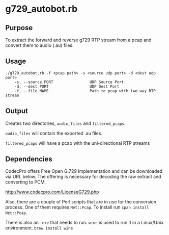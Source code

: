 # g729_autobot.rb

## Purpose
To extract the forward and reverse g729 RTP stream from a pcap
and convert them to audio (.au) files.

## Usage
```
./g729_autobot.rb -f <pcap path> -s <source udp port> -d <dest udp port>
    -s, --source PORT                UDP Source Port
    -d, --dest PORT                  UDP Dest Port
    -f, --file NAME                  Path to pcap with two way RTP stream
```

## Output
Creates two directories, `audio_files` and `filtered_pcaps`.

`audio_files` will contain the exported .au files.

`filtered_pcaps` will have a pcap with the uni-directional RTP streams

## Dependencies
CodecPro offers Free Open G.729 Implementation and can be downloaded via URL below.
The offering is necessary for decoding the raw extract and converting to PCM.

http://www.codecpro.com/LicenseG729.php

Also, there are a couple of Perl scripts that are in use for the conversion process.
One of them requires `Net::Pcap`. To install run `cpan install Net::Pcap`.

There is also an `.exe` that needs to run. `wine` is used to run it in a Linux/Unix environment.
`brew install wine`
